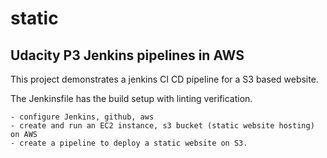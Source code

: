 # static

## Udacity P3 Jenkins pipelines in AWS

This project demonstrates a jenkins CI CD pipeline for a S3 based website.

 The Jenkinsfile has the build setup with linting verification.

```
- configure Jenkins, github, aws
- create and run an EC2 instance, s3 bucket (static website hosting) on AWS
- create a pipeline to deploy a static website on S3.
```





